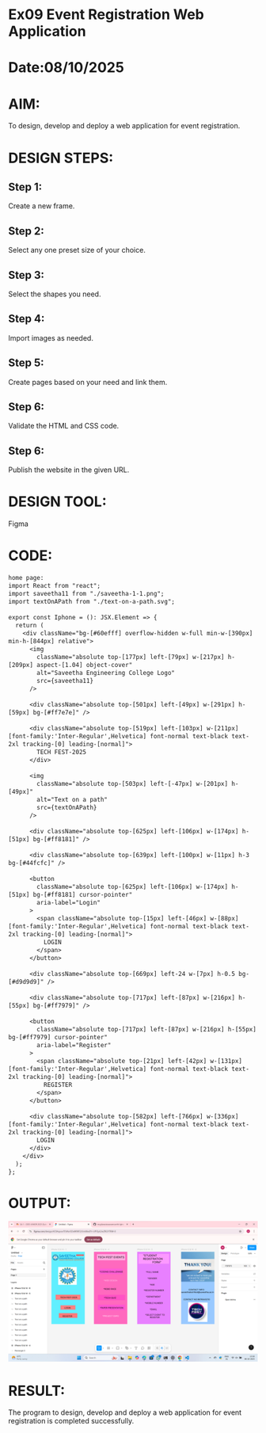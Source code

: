 # Ex09 Event Registration Web Application
# Date:08/10/2025
# AIM:
To design, develop and deploy a web application for event registration.

# DESIGN STEPS:
## Step 1:
Create a new frame.

## Step 2:
Select any one preset size of your choice.

## Step 3:
Select the shapes you need.

## Step 4:
Import images as needed.

## Step 5:
Create pages based on your need and link them.

## Step 6:
Validate the HTML and CSS code.

## Step 6:
Publish the website in the given URL.

# DESIGN TOOL:
Figma

# CODE:
```
home page:
import React from "react";
import saveetha11 from "./saveetha-1-1.png";
import textOnAPath from "./text-on-a-path.svg";

export const Iphone = (): JSX.Element => {
  return (
    <div className="bg-[#60efff] overflow-hidden w-full min-w-[390px] min-h-[844px] relative">
      <img
        className="absolute top-[177px] left-[79px] w-[217px] h-[209px] aspect-[1.04] object-cover"
        alt="Saveetha Engineering College Logo"
        src={saveetha11}
      />

      <div className="absolute top-[501px] left-[49px] w-[291px] h-[59px] bg-[#ff7e7e]" />

      <div className="absolute top-[519px] left-[103px] w-[211px] [font-family:'Inter-Regular',Helvetica] font-normal text-black text-2xl tracking-[0] leading-[normal]">
        TECH FEST-2025
      </div>

      <img
        className="absolute top-[503px] left-[-47px] w-[201px] h-[49px]"
        alt="Text on a path"
        src={textOnAPath}
      />

      <div className="absolute top-[625px] left-[106px] w-[174px] h-[51px] bg-[#ff8181]" />

      <div className="absolute top-[639px] left-[100px] w-[11px] h-3 bg-[#44fcfc]" />

      <button
        className="absolute top-[625px] left-[106px] w-[174px] h-[51px] bg-[#ff8181] cursor-pointer"
        aria-label="Login"
      >
        <span className="absolute top-[15px] left-[46px] w-[88px] [font-family:'Inter-Regular',Helvetica] font-normal text-black text-2xl tracking-[0] leading-[normal]">
          LOGIN
        </span>
      </button>

      <div className="absolute top-[669px] left-24 w-[7px] h-0.5 bg-[#d9d9d9]" />

      <div className="absolute top-[717px] left-[87px] w-[216px] h-[55px] bg-[#ff7979]" />

      <button
        className="absolute top-[717px] left-[87px] w-[216px] h-[55px] bg-[#ff7979] cursor-pointer"
        aria-label="Register"
      >
        <span className="absolute top-[21px] left-[42px] w-[131px] [font-family:'Inter-Regular',Helvetica] font-normal text-black text-2xl tracking-[0] leading-[normal]">
          REGISTER
        </span>
      </button>

      <div className="absolute top-[582px] left-[766px] w-[336px] [font-family:'Inter-Regular',Helvetica] font-normal text-black text-2xl tracking-[0] leading-[normal]">
        LOGIN
      </div>
    </div>
  );
};

```




# OUTPUT:
![alt text](<Screenshot 2025-10-08 131854.png>)


# RESULT:
The program to design, develop and deploy a web application for event registration is completed successfully.
